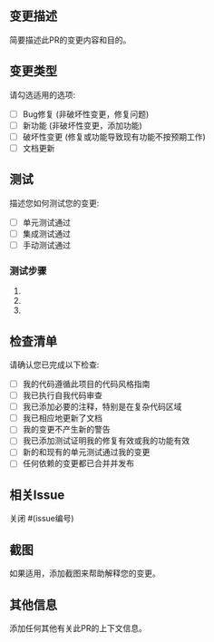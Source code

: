 ## 变更描述

简要描述此PR的变更内容和目的。

## 变更类型

请勾选适用的选项:

- [ ] Bug修复 (非破坏性变更，修复问题)
- [ ] 新功能 (非破坏性变更，添加功能)
- [ ] 破坏性变更 (修复或功能导致现有功能不按预期工作)
- [ ] 文档更新

## 测试

描述您如何测试您的变更:

- [ ] 单元测试通过
- [ ] 集成测试通过
- [ ] 手动测试通过

### 测试步骤

1. 
2. 
3. 

## 检查清单

请确认您已完成以下检查:

- [ ] 我的代码遵循此项目的代码风格指南
- [ ] 我已执行自我代码审查
- [ ] 我已添加必要的注释，特别是在复杂代码区域
- [ ] 我已相应地更新了文档
- [ ] 我的变更不产生新的警告
- [ ] 我已添加测试证明我的修复有效或我的功能有效
- [ ] 新的和现有的单元测试通过我的变更
- [ ] 任何依赖的变更都已合并并发布

## 相关Issue

关闭 #(issue编号)

## 截图

如果适用，添加截图来帮助解释您的变更。

## 其他信息

添加任何其他有关此PR的上下文信息。
